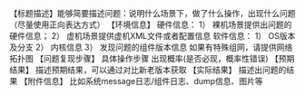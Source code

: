 <!-- #请根据issue的类型在标题右侧下拉框中选择对应的选项（需求、缺陷或CVE等）-->

【标题描述】能够简要描述问题：说明什么场景下，做了什么操作，出现什么问题（尽量使用正向表达方式）
【环境信息】
硬件信息：
1）	裸机场景提供出问题的硬件信息；
2）	虚机场景提供虚机XML文件或者配置信息
软件信息：
1）	OS版本及分支
2）	内核信息
3）	发现问题的组件版本信息
如果有特殊组网，请提供网络拓扑图
【问题复现步骤】
具体操作步骤
出现概率(是否必现，概率性错误)
【预期结果】
描述预期结果，可以通过对比新老版本获取
【实际结果】
描述出问题的结果
【附件信息】
比如系统message日志/组件日志、dump信息、图片等